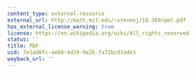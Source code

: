 ```yaml
---
content_type: external-resource
external_url: http://math.mit.edu/~stevenj/18.369/pml.pdf
has_external_license_warning: true
license: https://en.wikipedia.org/wiki/All_rights_reserved
status: ''
title: PDF
uid: 7e1ad8fc-ae80-4d19-9e2b-fa72bcd3ade3
wayback_url: ''
---
```

